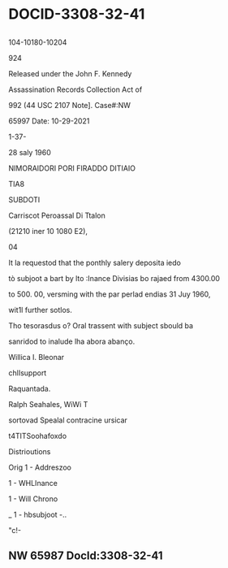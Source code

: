 # DOCID-3308-32-41

##
104-10180-10204

924

Released under the John F. Kennedy

Assassination Records Collection Act of

992 (44 USC 2107 Note]. Case#:NW

65997 Date: 10-29-2021

1-37-

28 saly 1960

NIMORAIDORI PORI FIRADDO DITIAIO

TIA8

SUBDOTI

Carriscot Peroassal Di Ttalon

(21210 iner 10 1080 E2),

04

It la requestod that the ponthly salery deposita iedo

tò subjoot a bart by lto :Inance Divisias bo rajaed from 4300.00

to 500. 00, versming with the par perlad endias 31 Juy 1960,

wit1l further sotlos.

Tho tesorasdus o? Oral trassent with subject sbould ba

sanridod to inalude lha abora abanço.

Willica I. Bleonar

chlIsupport

Raquantada.

Ralph Seahales, WiWi T

sortovad Spealal contracine ursicar

t4TITSoohafoxdo

Distrioutions

Orig 1 - Addreszoo

1 - WHLInance

1 - WilI Chrono

_ 1 - hbsubjoot -..

"c!-

NW 65987 Docld:3308-32-41
---

